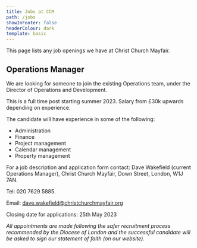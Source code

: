 ```yaml
---
title: Jobs at CCM
path: /jobs
showInFooter: false
headerColour: dark
template: basic
---
```

This page lists any job openings we have at Christ Church Mayfair.

## Operations Manager

We are looking for someone to join the existing Operations team, under the Director of Operations and Development.
 
This is a full time post starting summer 2023. Salary from £30k upwards depending on experience.  
 
The candidate will have experience in some of the following:
 
- Administration
- Finance
- Project management
- Calendar management
- Property management
 
For a job description and application form contact: Dave Wakefield (current
Operations Manager), Christ Church Mayfair, Down Street, London, W1J 7AN.

Tel: 020 7629 5885.

Email: [dave.wakefield@christchurchmayfair.org](mailto:dave.wakefield@christchurchmayfair.org)

Closing date for applications: 25th May 2023

*All appointments are made following the safer recruitment process recommended by the Diocese of London and the successful candidate will be asked to sign our statement of faith (on our website).*
